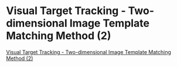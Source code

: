 # Visual Target Tracking - Two-dimensional Image Template Matching Method (2)
[Visual Target Tracking - Two-dimensional Image Template Matching Method (2)](https://aiwithcloud.com/2022/09/16/visual_target_tracking___two_dimensional_image_template_matching_method_2/)